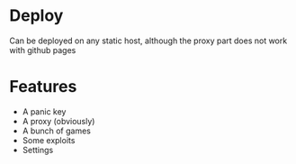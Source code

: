# Deploy 
Can be deployed on any static host, although the proxy part does not work with github pages

# Features 
- A panic key 
- A proxy (obviously)
- A bunch of games
- Some exploits
- Settings
